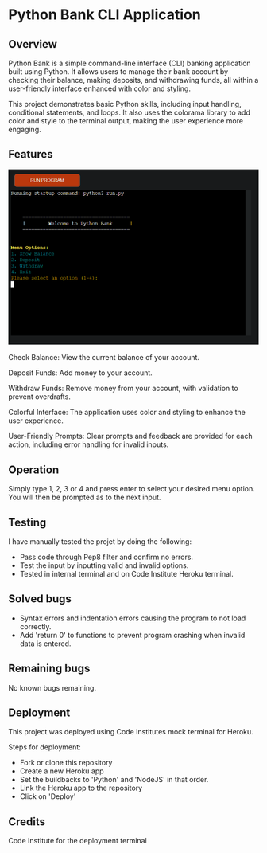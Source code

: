 # Python Bank CLI Application

## Overview

Python Bank is a simple command-line interface (CLI) banking application built using Python. It allows users to manage their bank account by checking their balance, making deposits, and withdrawing funds, all within a user-friendly interface enhanced with color and styling.

This project demonstrates basic Python skills, including input handling, conditional statements, and loops. It also uses the colorama library to add color and style to the terminal output, making the user experience more engaging.

## Features

![main-menu](/images/main-menu.png)

Check Balance:  View the current balance of your account.

Deposit Funds: Add money to your account.

Withdraw Funds: Remove money from your account, with validation to prevent overdrafts.

Colorful Interface: The application uses color and styling to enhance the user experience.

User-Friendly Prompts: Clear prompts and feedback are provided for each action, including error handling for invalid inputs.

## Operation

Simply type 1, 2, 3 or 4 and press enter to select your desired menu option. You will then be prompted as to the next input. 

## Testing

I have manually tested the projet by doing the following:

- Pass code through Pep8 filter and confirm no errors.
- Test the input by inputting valid and invalid options.
- Tested in internal terminal and on Code Institute Heroku terminal. 

## Solved bugs 

- Syntax errors and indentation errors causing the program to not load correctly.
- Add 'return 0' to functions to prevent program crashing when invalid data is entered.

## Remaining bugs

No known bugs remaining.

## Deployment

This project was deployed using Code Institutes mock terminal for Heroku.

Steps for deployment:

- Fork or clone this repository
- Create a new Heroku app
- Set the buildbacks to 'Python' and 'NodeJS' in that order.
- Link the Heroku app to the repository
- Click on 'Deploy'

## Credits

Code Institute for the deployment terminal


